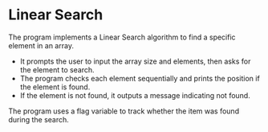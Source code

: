 # Linear Search
<p>The program implements a Linear Search algorithm to find a specific element in an array. 
  <ul><li>It prompts the user to input the array size and elements, then asks for the element to search.</li> 
  <li>The program checks each element sequentially and prints the position if the element is found.</li>
  <li>If the element is not found, it outputs a message indicating not found.</li></ul>
  The program uses a flag variable to track whether the item was found during the search.</p>
